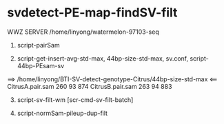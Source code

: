 svdetect-PE-map-findSV-filt
===========================
WWZ SERVER
/home/linyong/watermelon-97103-seq

1. script-pairSam 

2.  script-get-insert-avg-std-max, 44bp-size-std-max, sv.conf, script-44bp-PEsam-sv

==> /home/linyong/BTI-SV-detect-genotype-Citrus/44bp-size-std-max <==
CitrusA.pair.sam        260     93      874
CitrusB.pair.sam        263     94      883


3. script-sv-filt-wm
[scr-cmd-sv-filt-batch]

4. script-normSam-pileup-dup-filt
